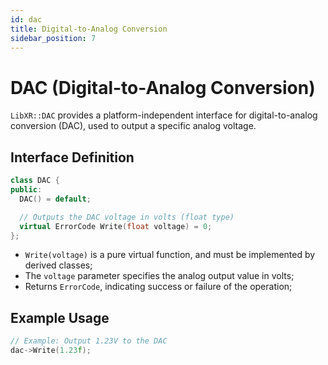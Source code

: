 ```yaml
---
id: dac
title: Digital-to-Analog Conversion
sidebar_position: 7
---
```


# DAC (Digital-to-Analog Conversion)

`LibXR::DAC` provides a platform-independent interface for digital-to-analog conversion (DAC), used to output a specific analog voltage.

## Interface Definition

```cpp
class DAC {
public:
  DAC() = default;

  // Outputs the DAC voltage in volts (float type)
  virtual ErrorCode Write(float voltage) = 0;
};
```

- `Write(voltage)` is a pure virtual function, and must be implemented by derived classes;
- The `voltage` parameter specifies the analog output value in volts;
- Returns `ErrorCode`, indicating success or failure of the operation;

## Example Usage

```cpp
// Example: Output 1.23V to the DAC
dac->Write(1.23f);
```
